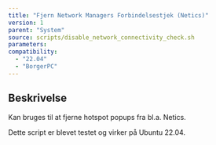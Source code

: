 ```yaml
---
title: "Fjern Network Managers Forbindelsestjek (Netics)"
version: 1
parent: "System"
source: scripts/disable_network_connectivity_check.sh
parameters:
compatibility: 
  - "22.04"
  - "BorgerPC"
---
```


## Beskrivelse
Kan bruges til at fjerne hotspot popups fra bl.a. Netics.

Dette script er blevet testet og virker på Ubuntu 22.04.